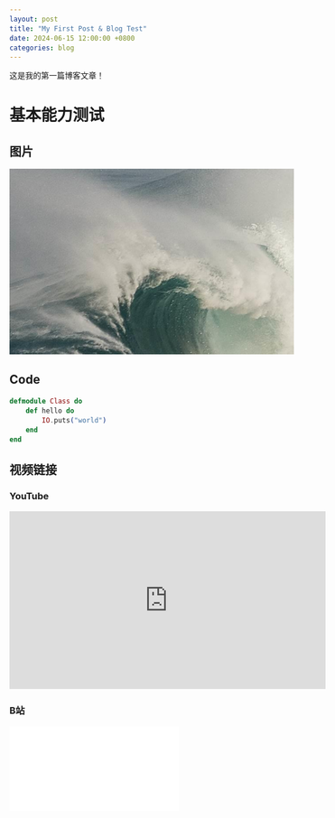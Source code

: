 ```yaml
---
layout: post
title: "My First Post & Blog Test"
date: 2024-06-15 12:00:00 +0800
categories: blog
---
```


这是我的第一篇博客文章！

# 基本能力测试

## 图片
![alt text](../assets/image/2024-06-15-my-first-post/image.png)

## Code
```elixir
defmodule Class do
    def hello do
        IO.puts("world")
    end
end
```

## 视频链接

### YouTube
<iframe width="560" height="315" src="https://www.youtube.com/embed/rSgkA40TZe4?si=UmanuLOxHMnpyhy4" title="YouTube video player" frameborder="0" allow="accelerometer; autoplay; clipboard-write; encrypted-media; gyroscope; picture-in-picture; web-share" referrerpolicy="strict-origin-when-cross-origin" allowfullscreen></iframe>

### B站
<iframe src="//player.bilibili.com/player.html?isOutside=true&aid=1505728394&bvid=BV1aD421u7ya&cid=1574114952&p=1" scrolling="no" border="0" frameborder="no" framespacing="0" allowfullscreen="true"></iframe>

